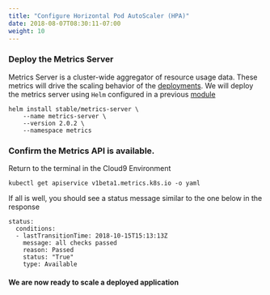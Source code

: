 ```yaml
---
title: "Configure Horizontal Pod AutoScaler (HPA)"
date: 2018-08-07T08:30:11-07:00
weight: 10
---
```


### Deploy the Metrics Server
Metrics Server is a cluster-wide aggregator of resource usage data. These metrics will drive the scaling behavior of the [deployments](https://kubernetes.io/docs/concepts/workloads/controllers/deployment/). We will deploy the metrics server using `Helm` configured in a previous [module](../../helm)

```
helm install stable/metrics-server \
    --name metrics-server \
    --version 2.0.2 \
    --namespace metrics
```
### Confirm the Metrics API is available.

Return to the terminal in the Cloud9 Environment
```
kubectl get apiservice v1beta1.metrics.k8s.io -o yaml
```
If all is well, you should see a status message similar to the one below in the response
```
status:
  conditions:
  - lastTransitionTime: 2018-10-15T15:13:13Z
    message: all checks passed
    reason: Passed
    status: "True"
    type: Available
```

#### We are now ready to scale a deployed application
